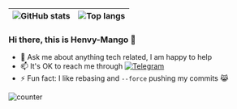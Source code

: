 | <img alt="GitHub stats" align="center" src="https://github-readme-stats.vercel.app/api?username=Henvy-Mango&show_icons=true&include_all_commits=true&count_private=true&hide_border=true" /> | <img alt="Top langs" align="center" src="https://github-readme-stats.vercel.app/api/top-langs/?username=Henvy-Mango&layout=compact&hide_border=true&langs_count=8" /> |
| ------------- | ------------- |

### Hi there, this is Henvy-Mango 👋

- 💬 Ask me about anything tech related, I am happy to help
- 📫 It's OK to reach me through [![Telegram](https://img.shields.io/badge/Telegram-%40naomi233__bot-blue?logo=telegram)](https://t.me/naomi233_bot)
- ⚡ Fun fact: I like rebasing and `--force` pushing my commits 😹
<!-- - 🔭 I’m currently working on Java -->
<!-- - 🌱 I’m currently learning Kotlin -->
<!-- - 👯 I’m looking to collaborate on ... -->
<!-- - 🤔 I’m looking for help with ... -->
<!-- - 😄 Pronouns: ... -->

![counter](https://count.getloli.com/get/@Henvy-Mango?theme=asoul)
